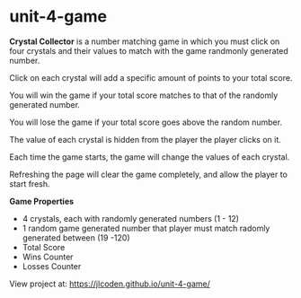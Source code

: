# unit-4-game

**Crystal Collector** is a number matching game in which you must click on four crystals and their values to match with the game randmonly generated number.

Click on each crystal will add a specific amount of points to your total score.

You will win the game if your total score matches to that of the randomly generated number.

You will lose the game if your total score goes above the random number.

The value of each crystal is hidden from the player the player clicks on it.

Each time the game starts, the game will change the values of each crystal.

Refreshing the page will clear the game completely, and allow the player to start fresh.

**Game Properties**

- 4 crystals, each with randomly generated numbers (1 - 12)
- 1 random game generated number that player must match radomly generated between (19 -120)
- Total Score
- Wins Counter
- Losses Counter

View project at: https://jlcoden.github.io/unit-4-game/
